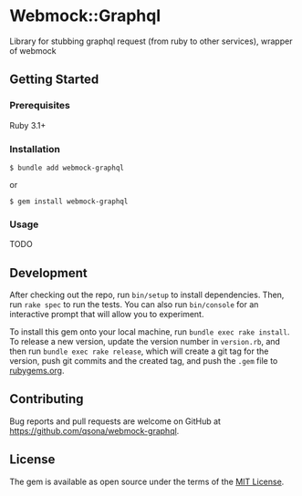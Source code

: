 # Webmock::Graphql

Library for stubbing graphql request (from ruby to other services), wrapper of webmock

## Getting Started

### Prerequisites

Ruby 3.1+

### Installation

    $ bundle add webmock-graphql

or

    $ gem install webmock-graphql

### Usage

TODO

## Development

After checking out the repo, run `bin/setup` to install dependencies. Then, run `rake spec` to run the tests. You can also run `bin/console` for an interactive prompt that will allow you to experiment.

To install this gem onto your local machine, run `bundle exec rake install`. To release a new version, update the version number in `version.rb`, and then run `bundle exec rake release`, which will create a git tag for the version, push git commits and the created tag, and push the `.gem` file to [rubygems.org](https://rubygems.org).

## Contributing

Bug reports and pull requests are welcome on GitHub at https://github.com/qsona/webmock-graphql.

## License

The gem is available as open source under the terms of the [MIT License](https://opensource.org/licenses/MIT).

